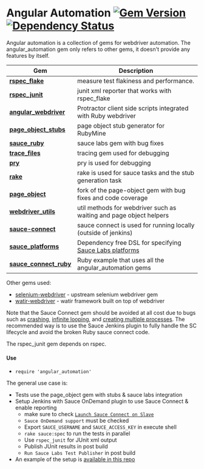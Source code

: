 # Angular Automation [![Gem Version](https://badge.fury.io/rb/angular_automation.svg)](https://rubygems.org/gems/angular_automation) [![Dependency Status](https://gemnasium.com/bootstraponline/angular_automation.svg)](https://gemnasium.com/bootstraponline/angular_automation)

Angular automation is a collection of gems for webdriver automation.
The angular_automation gem only refers to other gems, it doesn't provide
any features by itself.


Gem | Description
--- | ---
[**rspec_flake**](https://github.com/bootstraponline/rspec_flake) | measure test flakiness and performance.
[**rspec_junit**](https://github.com/bootstraponline/rspec_junit) | junit xml reporter that works with rspec_flake
[**angular_webdriver**](https://github.com/bootstraponline/angular_webdriver) | Protractor client side scripts integrated with Ruby webdriver
[**page_object_stubs**](https://github.com/bootstraponline/page_object_stubs) | page object stub generator for RubyMine
[**sauce_ruby**](https://github.com/bootstraponline/sauce_ruby) | sauce labs gem with bug fixes
[**trace_files**](https://github.com/bootstraponline/trace_files)  | tracing gem used for debugging
[**pry**](https://github.com/pry/pry) | pry is used for debugging
[**rake**](https://github.com/ruby/rake) | rake is used for sauce tasks and the stub generation task
[**page_object**](https://github.com/bootstraponline/page_object) | fork of the page-object gem with bug fixes and code coverage
[**webdriver_utils**](https://github.com/bootstraponline/webdriver_utils) | util methods for webdriver such as waiting and page object helpers
[**sauce-connect**](https://github.com/saucelabs/sauce_ruby/tree/master/gems/sauce-connect) | sauce connect is used for running locally (outside of jenkins)
[**sauce_platforms**](https://github.com/bootstraponline/sauce_platforms) | Dependency free DSL for specifying [Sauce Labs platforms](https://saucelabs.com/platforms/)
[**sauce_connect_ruby**](https://github.com/bootstraponline/sauce_connect_ruby) | Ruby example that uses all the angular_automation gems

Other gems used:

- [selenium-webdriver](https://rubygems.org/gems/selenium-webdriver) - upstream selenium webdriver gem
- [watir-webdriver](https://github.com/watir/watir-webdriver) - watir framework built on top of webdriver

Note that the Sauce Connect gem should be avoided at all cost due to
bugs such as [crashing](https://github.com/saucelabs/sauce_ruby/issues/317),
[infinite looping](https://github.com/saucelabs/sauce_ruby/issues/316), and
[creating multiple processes](https://github.com/saucelabs/sauce_ruby/issues/318).
The recommended way is to use the Sauce Jenkins plugin to fully handle
the SC lifecycle and avoid the broken Ruby sauce connect code.


The rspec_junit gem depends on rspec.

#### Use

- `require 'angular_automation'`

The general use case is:

- Tests use the page_object gem with stubs & sauce labs integration
- Setup Jenkins with Sauce OnDemand plugin to use Sauce Connect & enable reporting
  - make sure to check [`Launch Sauce Connect on Slave`](https://wiki.cloudbees.com/bin/view/DEV/Sauce%20OnDemand%20Service)
  - `Sauce OnDemand support` must be checked
  - Export `SAUCE_USERNAME` and `SAUCE_ACCESS_KEY` in execute shell
  - `rake sauce:spec` to run the tests in parallel
  - Use `rspec_junit` for JUnit xml output
  - Publish JUnit results in post build
  - `Run Sauce Labs Test Publisher` in post build 
- An example of the setup is [available in this repo](https://github.com/bootstraponline/sauce_connect_ruby)
